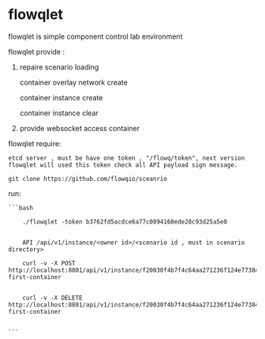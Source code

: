 # flowqlet
flowqlet is simple component control lab environment


flowqlet provide :


1.  repaire scenario loading

	 container overlay network create
	 
	 container instance create
	 
	 container instance clear
	 
2. provide websocket access container



flowqlet require:

	etcd server , must be have one token , "/flowq/token", next version flowqlet will used this token check all API payload sign message.

	git clone https://github.com/flowqio/sceanrio 

run:


    ```bash

		./flowqlet -token b3762fd5acdce6a77c0894160ede28c93d25a5e0


		API /api/v1/instance/<owner id>/<scenario id , must in scenario directory>

		curl -v -X POST http://localhost:8801/api/v1/instance/f20030f4b7f4c64aa271236f124e77384a83dcf5/deploying-first-container


		curl -v -X DELETE http://localhost:8801/api/v1/instance/f20030f4b7f4c64aa271236f124e77384a83dcf5/deploying-first-container
	

	```

	


